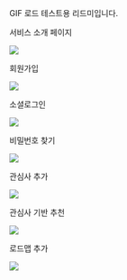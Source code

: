 GIF 로드 테스트용 리드미입니다.

서비스 소개 페이지

![](images/서비스%20소개%20페이지.gif)

회원가입

![](images/회원가입.gif)



소셜로그인

![](images\소셜%20로그인.gif)

비밀번호 찾기

![](images/비밀번호%20찾기.gif)

관심사 추가

![](images/관심사%20추가.gif)

관심사 기반 추천

![](images/관심사%20기반%20추천.gif)

로드맵 추가

![](images/로드맵%20추가.gif)
